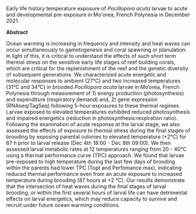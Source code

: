 Early life history temperature exposure of *Pocillopora acuta* larvae to acute and developmental pre-exposure in Mo'orea, French Polynesia in December 2021.   

**Abstract**  

Ocean warming is increasing in frequency and intensity and heat waves can occur simultaneously to gametogenesis and coral spawning or planulation. In light of this, it is critical to understand the effects of such short term thermal stress on the sensitive early life stages of reef building corals, which are critical for the replenishment of the reef and the genetic diversity of subsequent generations. We characterized acute energetic and molecular responses to ambient (27°C) and two increased temperatures (31°C and 34°C) in brooded *Pocillopora acuta* larvae in Mo’orea, French Polynesia through measurement of 1) energy production (photosynthesis) and expenditure (respiratory demand) and, 2) gene expression (RNAseq/TagSeq) following 5-hour exposures to these thermal regimes. Larvae exposed to elevated temperatures exhibited reduced photosynthesis and impaired energetics (reduction in photosynthesis:respiration ratio). Following the examination of acute response at the larval stage, we also assessed the effects of exposure to thermal stress during the final stages of brooding by exposing parental colonies to elevated temperature (+2°C) for 87 h prior to larval release (Dec 4th 18:00 - Dec 8th 09:00). We then assessed larval metabolic rates at 12 temperatures ranging from 20 - 40°C using a thermal performance curve (TPC) approach. We found that larvae pre-exposed to high temperature during the last few days of brooding within the parents had lower TPC (Topt and Perfomance max), indicating reduced thermal performance even from an acute exposure to increased temperature during brooding (87 hours at +2 °C). Our results demonstrate that the intersection of heat waves during the final stages of larval brooding, or within the first several hours of larval life can have detrimental effects on larval energetics, which may reduce capacity to survive and recruit under future ocean warming conditions. 